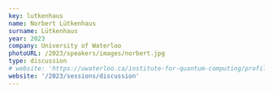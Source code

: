 ```yaml
---
key: lutkenhaus
name: Norbert Lütkenhaus
surname: Lütkenhaus
year: 2023
company: University of Waterloo
photoURL: /2023/speakers/images/norbert.jpg
type: discussion
# website: 'https://uwaterloo.ca/institute-for-quantum-computing/profiles/norbert-lutkenhaus'
website: '/2023/sessions/discussion'
---
```


